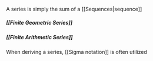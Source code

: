 A series is simply the sum of a [[Sequences|sequence]]

##### [[Finite Geometric Series]]
##### [[Finite Arithmetic Series]]

When deriving a series, [[Sigma notation]] is often utilized
